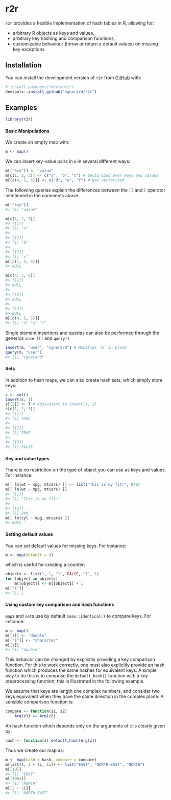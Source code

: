 
<!-- README.md is generated from README.Rmd. Please edit that file -->

# r2r

<!-- badges: start -->
<!-- badges: end -->

`r2r` provides a flexible implementation of hash tables in R, allowing
for:

-   arbitrary R objects as keys and values,
-   arbitrary key hashing and comparison functions,
-   customizable behaviour (throw or return a default values) on missing
    key exceptions.

## Installation

You can install the development version of `r2r` from
[GitHub](https://github.com/vgherard/r2r) with:

``` r
# install.packages("devtools")
devtools::install_github("vgherard/r2r")
```

## Examples

``` r
library(r2r)
```

#### Basic Manipulations

We create an empty map with:

``` r
m <- map()
```

We can insert key-value pairs in `m` in several different ways:

``` r
m[["key"]] <- "value"
m[c(1, 2, 3)] <- c("a", "b", "c") # Vectorized over keys and values
m[[c(4, 5, 6)]] <- c("d", "e", "f") # Not vectorized
```

The following queries explain the differences between the `[[` and `[`
operator mentioned in the comments above:

``` r
m[["key"]]
#> [1] "value"

m[c(1, 2, 3)]
#> [[1]]
#> [1] "a"
#> 
#> [[2]]
#> [1] "b"
#> 
#> [[3]]
#> [1] "c"
m[[c(1, 2, 3)]]
#> NULL

m[c(4, 5, 6)]
#> [[1]]
#> NULL
#> 
#> [[2]]
#> NULL
#> 
#> [[3]]
#> NULL
m[[c(4, 5, 6)]]
#> [1] "d" "e" "f"
```

Single element insertions and queries can also be performed through the
generics `insert()` and `query()`

``` r
insert(m, "user", "vgherard") # Modifies `m` in place
query(m, "user")
#> [1] "vgherard"
```

#### Sets

In addition to hash maps, we can also create hash sets, which simply
store keys:

``` r
s <- set()
insert(s, 1)
s[[2]] <- T # equivalent to insert(s, 2)
s[c(1, 2, 3)]
#> [[1]]
#> [1] TRUE
#> 
#> [[2]]
#> [1] TRUE
#> 
#> [[3]]
#> [1] FALSE
```

#### Key and value types

There is no restriction on the type of object you can use as keys and
values. For instance:

``` r
m[[ lm(wt ~ mpg, mtcars) ]] <- list("This is my fit!", 840)
m[[ lm(wt ~ mpg, mtcars) ]]
#> [[1]]
#> [1] "This is my fit!"
#> 
#> [[2]]
#> [1] 840
m[[ lm(cyl ~ mpg, mtcars) ]]
#> NULL
```

#### Setting default values

You can set default values for missing keys. For instance:

``` r
m <- map(default = 0)
```

which is useful for creating a counter:

``` r
objects <- list(1, 1, "1", FALSE, "1", 1)
for (object in objects)
    m[[object]] <- m[[object]] + 1
m[["1"]]
#> [1] 2
```

#### Using custom key comparison and hash functions

`map`s and `set`s use by default `base::identical()` to compare keys.
For instance:

``` r
m <- map()
m[[1]] <- "double"
m[["1"]] <- "character"
m[[1]]
#> [1] "double"
```

This behavior can be changed by explicitly providing a key comparison
function. For this to work correctly, one must also explicitly provide
an hash function which produces the same hashes for equivalent keys. A
simple way to do this is to compose the `default_hash()` function with a
key preprocessing function; this is illustrated in the following
example.

We assume that keys are length one complex numbers, and consider two
keys equivalent when they have the same direction in the complex plane.
A sensible comparison function is:

``` r
compare <- function(z1, z2) 
    Arg(z1) == Arg(z2)
```

An hash function which depends only on the arguments of `z` is clearly
given by:

``` r
hash <- function(z) default_hash(Arg(z))
```

Thus we create our map as:

``` r
m <- map(hash = hash, compare = compare)
m[list(1, 1 + 1i, 1i)] <- list("EAST", "NORTH-EAST", "NORTH")
m[[10]]
#> [1] "EAST"
m[[100i]]
#> [1] "NORTH"
m[[2 + 2i]]
#> [1] "NORTH-EAST"
```

